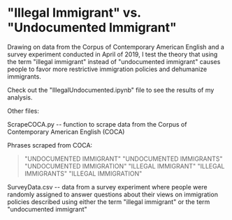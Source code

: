 # "Illegal Immigrant" vs. "Undocumented Immigrant"

Drawing on data from the Corpus of Contemporary American English and a survey experiment conducted in April of 2019, I test the theory that using the term "illegal immigrant" instead of "undocumented immigrant" causes people to favor more restrictive immigration policies and dehumanize immigrants.

Check out the "IllegalUndocumented.ipynb" file to see the results of my analysis.

Other files:

ScrapeCOCA.py -- function to scrape data from the Corpus of Contemporary American English (COCA)

Phrases scraped from COCA:
>  "UNDOCUMENTED IMMIGRANT"
"UNDOCUMENTED IMMIGRANTS"
"UNDOCUMENTED IMMIGRATION"
"ILLEGAL IMMIGRANT"
"ILLEGAL IMMIGRANTS"
"ILLEGAL IMMIGRATION"

SurveyData.csv -- data from a survey experiment where people were randomly assigned to answer questions about their views on immigration policies described using either the term "illegal immigrant" or the term "undocumented immigrant"



